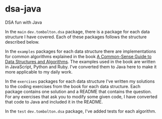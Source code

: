 # dsa-java

DSA fun with Java

In the `main` `dev.tombolton.dsa` package, there is a package for each data structure I have covered. Each of these packages follows
the structure described below.

In the `examples` packages for each data structure there are implementations for common algorithms explained in the book
[A Common-Sense Guide to Data Structures and Algorithms](https://pragprog.com/titles/jwdsal2/a-common-sense-guide-to-data-structures-and-algorithms-second-edition/).
The examples used in the book are written in JavaScript, Python and Ruby. I've converted them to Java
here to make it more applicable to my daily work.

In the `exercises` packages for each data structure I've written my solutions to the coding exercises from the book for each data structure.
Each package contains one solution and a README that contains the question. For any exercises that
ask you to modify some given code, I have converted that code to Java and included it in the README.

In the `test` `dev.tombolton.dsa` package, I've added tests for each algorithm.
